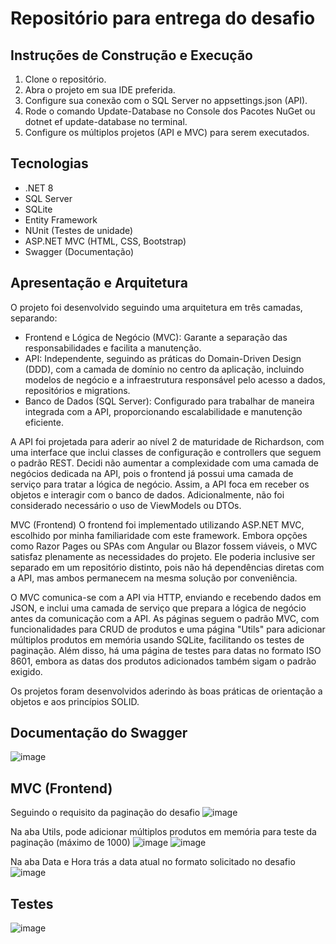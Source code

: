 # Repositório para entrega do desafio

## Instruções de Construção e Execução

1. Clone o repositório.
2. Abra o projeto em sua IDE preferida.
3. Configure sua conexão com o SQL Server no appsettings.json (API).
4. Rode o comando Update-Database no Console dos Pacotes NuGet ou dotnet ef update-database no terminal.
5. Configure os múltiplos projetos (API e MVC) para serem executados.

## Tecnologias
- .NET 8
- SQL Server
- SQLite
- Entity Framework
- NUnit (Testes de unidade)
- ASP.NET MVC (HTML, CSS, Bootstrap)
- Swagger (Documentação)

## Apresentação e Arquitetura
O projeto foi desenvolvido seguindo uma arquitetura em três camadas, separando:

- Frontend e Lógica de Negócio (MVC): Garante a separação das responsabilidades e facilita a manutenção.
- API: Independente, seguindo as práticas do Domain-Driven Design (DDD), com a camada de domínio no centro da aplicação, incluindo modelos de negócio e a infraestrutura responsável pelo acesso a dados, repositórios e migrations.
- Banco de Dados (SQL Server): Configurado para trabalhar de maneira integrada com a API, proporcionando escalabilidade e manutenção eficiente.
  
A API foi projetada para aderir ao nível 2 de maturidade de Richardson, com uma interface que inclui classes de configuração e controllers que seguem o padrão REST. Decidi não aumentar a complexidade com uma camada de negócios dedicada na API, pois o frontend já possui uma camada de serviço para tratar a lógica de negócio. Assim, a API foca em receber os objetos e interagir com o banco de dados. Adicionalmente, não foi considerado necessário o uso de ViewModels ou DTOs.

MVC (Frontend)
O frontend foi implementado utilizando ASP.NET MVC, escolhido por minha familiaridade com este framework. Embora opções como Razor Pages ou SPAs com Angular ou Blazor fossem viáveis, o MVC satisfaz plenamente as necessidades do projeto. Ele poderia inclusive ser separado em um repositório distinto, pois não há dependências diretas com a API, mas ambos permanecem na mesma solução por conveniência.

O MVC comunica-se com a API via HTTP, enviando e recebendo dados em JSON, e inclui uma camada de serviço que prepara a lógica de negócio antes da comunicação com a API. As páginas seguem o padrão MVC, com funcionalidades para CRUD de produtos e uma página "Utils" para adicionar múltiplos produtos em memória usando SQLite, facilitando os testes de paginação.
Além disso, há uma página de testes para datas no formato ISO 8601, embora as datas dos produtos adicionados também sigam o padrão exigido.

Os projetos foram desenvolvidos aderindo às boas práticas de orientação a objetos e aos princípios SOLID.

## Documentação do Swagger
![image](https://github.com/dvdalves/Prova_API/assets/109628134/7273ca1c-bc1f-4d31-aa93-e1dadccc6638)

## MVC (Frontend)
Seguindo o requisito da paginação do desafio
![image](https://github.com/dvdalves/Prova_API/assets/109628134/4a7864f3-2dca-4544-be80-81da1cc53748)

Na aba Utils, pode adicionar múltiplos produtos em memória para teste da paginação (máximo de 1000)
![image](https://github.com/dvdalves/Prova_API/assets/109628134/a562979f-4b2d-42e8-969b-343ea5c2a455)
![image](https://github.com/dvdalves/Prova_API/assets/109628134/f551b91b-38b1-49ef-8e13-084cd66f3127)

Na aba Data e Hora trás a data atual no formato solicitado no desafio
![image](https://github.com/dvdalves/Prova_API/assets/109628134/56e97515-fe9d-48fc-adff-213d7b2293e4)

## Testes
![image](https://github.com/dvdalves/Prova_API/assets/109628134/3c50a4ce-a9ac-46bc-b776-fcf9f0381d75)
